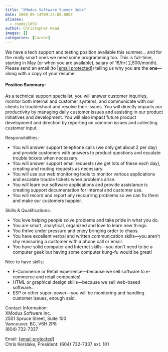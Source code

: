 ```yaml
---
title: "XModus Software Summer Jobs"
date: 2008-09-14T09:27:00.000Z
aliases:
  - /node/1059
author: Christopher Head
images: []
categories: [Career]
---
```


We have a tech support and testing position available this summer… and for the really smart ones we need some programming too. This is full-time, starting in May (or when you are available), salary of $16/hr (~$2,500/month). Please send an email (to [\[email protected\]](/cdn-cgi/l/email-protection#1872777a6b586075777c6d6b367b7775)) telling us why you are the **one**—along with a copy of your resume.

#### Position Summary:
As a technical support specialist, you will answer customer inquiries, monitor both internal and customer systems, and communicate with our clients to troubleshoot and resolve their issues. You will directly impacts our productivity by managing daily customer issues and assisting in our product initiatives and development. You will also impact future product development and direction by reporting on common issues and collecting customer input.

Responsibilities:

*   You will answer support telephone calls (we only get about 2 per day) and provide customers with answers to product questions and escalate trouble tickets when necessary.
*   You will answer support email requests (we get lots of these each day), creating and routing requests as necessary.
*   You will use our web monitoring tools to monitor various applications and escalate trouble tickets when problems arise.
*   You will learn our software applications and provide assistance is creating support documentation for internal and customer use.
*   You will record and report any reccurring problems so we can fix them and make our customers happier.

Skills & Qualifications:

*   You love helping people solve problems and take pride in what you do.
*   You are smart, analytical, organized and love to learn new things.
*   You thrive under pressure and enjoy bringing order to chaos.
*   You have excellent verbal and written communication skills—you aren't shy reassuring a customer with a phone call or email.
*   You have solid computer and Internet skills—you don't need to be a computer geek but having some computer kung-fu would be great!

Nice to have skills:

*   E-Commerce or Retail experience—because we sell software to e-commerce and retail companies!
*   HTML or graphical design skills—because we sell web-based software…
*   ESP or other super-power—you will be monitoring and handling customer issues, enough said.

Contact Information: \
XModus Software Inc. \
2501 Spruce Street, Suite 100 \
Vancouver, BC, V6H 2P8 \
(604) 732-7337

Email: [\[email protected\]](/cdn-cgi/l/email-protection#abc1c4c9d8ebd3c6c4cfded885c8c4c6) \
Chris Kerslake, President: (604) 732-7337 ext. 101
